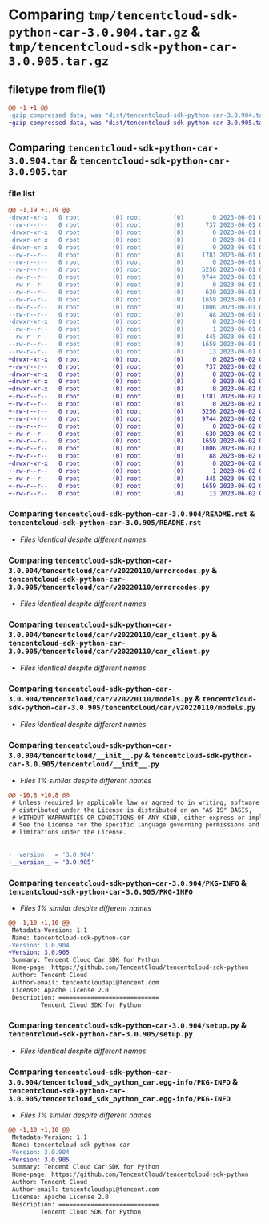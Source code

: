 # Comparing `tmp/tencentcloud-sdk-python-car-3.0.904.tar.gz` & `tmp/tencentcloud-sdk-python-car-3.0.905.tar.gz`

## filetype from file(1)

```diff
@@ -1 +1 @@
-gzip compressed data, was "dist/tencentcloud-sdk-python-car-3.0.904.tar", last modified: Thu Jun  1 02:28:09 2023, max compression
+gzip compressed data, was "dist/tencentcloud-sdk-python-car-3.0.905.tar", last modified: Fri Jun  2 00:22:14 2023, max compression
```

## Comparing `tencentcloud-sdk-python-car-3.0.904.tar` & `tencentcloud-sdk-python-car-3.0.905.tar`

### file list

```diff
@@ -1,19 +1,19 @@
-drwxr-xr-x   0 root         (0) root         (0)        0 2023-06-01 02:28:09.000000 tencentcloud-sdk-python-car-3.0.904/
--rw-r--r--   0 root         (0) root         (0)      737 2023-06-01 02:28:08.000000 tencentcloud-sdk-python-car-3.0.904/README.rst
-drwxr-xr-x   0 root         (0) root         (0)        0 2023-06-01 02:28:09.000000 tencentcloud-sdk-python-car-3.0.904/tencentcloud/
-drwxr-xr-x   0 root         (0) root         (0)        0 2023-06-01 02:28:09.000000 tencentcloud-sdk-python-car-3.0.904/tencentcloud/car/
-drwxr-xr-x   0 root         (0) root         (0)        0 2023-06-01 02:28:09.000000 tencentcloud-sdk-python-car-3.0.904/tencentcloud/car/v20220110/
--rw-r--r--   0 root         (0) root         (0)     1781 2023-06-01 02:28:08.000000 tencentcloud-sdk-python-car-3.0.904/tencentcloud/car/v20220110/errorcodes.py
--rw-r--r--   0 root         (0) root         (0)        0 2023-06-01 02:28:08.000000 tencentcloud-sdk-python-car-3.0.904/tencentcloud/car/v20220110/__init__.py
--rw-r--r--   0 root         (0) root         (0)     5256 2023-06-01 02:28:08.000000 tencentcloud-sdk-python-car-3.0.904/tencentcloud/car/v20220110/car_client.py
--rw-r--r--   0 root         (0) root         (0)     9744 2023-06-01 02:28:08.000000 tencentcloud-sdk-python-car-3.0.904/tencentcloud/car/v20220110/models.py
--rw-r--r--   0 root         (0) root         (0)        0 2023-06-01 02:28:08.000000 tencentcloud-sdk-python-car-3.0.904/tencentcloud/car/__init__.py
--rw-r--r--   0 root         (0) root         (0)      630 2023-06-01 02:28:08.000000 tencentcloud-sdk-python-car-3.0.904/tencentcloud/__init__.py
--rw-r--r--   0 root         (0) root         (0)     1659 2023-06-01 02:28:09.000000 tencentcloud-sdk-python-car-3.0.904/PKG-INFO
--rw-r--r--   0 root         (0) root         (0)     1006 2023-06-01 02:28:08.000000 tencentcloud-sdk-python-car-3.0.904/setup.py
--rw-r--r--   0 root         (0) root         (0)       88 2023-06-01 02:28:09.000000 tencentcloud-sdk-python-car-3.0.904/setup.cfg
-drwxr-xr-x   0 root         (0) root         (0)        0 2023-06-01 02:28:09.000000 tencentcloud-sdk-python-car-3.0.904/tencentcloud_sdk_python_car.egg-info/
--rw-r--r--   0 root         (0) root         (0)        1 2023-06-01 02:28:09.000000 tencentcloud-sdk-python-car-3.0.904/tencentcloud_sdk_python_car.egg-info/dependency_links.txt
--rw-r--r--   0 root         (0) root         (0)      445 2023-06-01 02:28:09.000000 tencentcloud-sdk-python-car-3.0.904/tencentcloud_sdk_python_car.egg-info/SOURCES.txt
--rw-r--r--   0 root         (0) root         (0)     1659 2023-06-01 02:28:09.000000 tencentcloud-sdk-python-car-3.0.904/tencentcloud_sdk_python_car.egg-info/PKG-INFO
--rw-r--r--   0 root         (0) root         (0)       13 2023-06-01 02:28:09.000000 tencentcloud-sdk-python-car-3.0.904/tencentcloud_sdk_python_car.egg-info/top_level.txt
+drwxr-xr-x   0 root         (0) root         (0)        0 2023-06-02 00:22:14.000000 tencentcloud-sdk-python-car-3.0.905/
+-rw-r--r--   0 root         (0) root         (0)      737 2023-06-02 00:22:14.000000 tencentcloud-sdk-python-car-3.0.905/README.rst
+drwxr-xr-x   0 root         (0) root         (0)        0 2023-06-02 00:22:14.000000 tencentcloud-sdk-python-car-3.0.905/tencentcloud/
+drwxr-xr-x   0 root         (0) root         (0)        0 2023-06-02 00:22:14.000000 tencentcloud-sdk-python-car-3.0.905/tencentcloud/car/
+drwxr-xr-x   0 root         (0) root         (0)        0 2023-06-02 00:22:14.000000 tencentcloud-sdk-python-car-3.0.905/tencentcloud/car/v20220110/
+-rw-r--r--   0 root         (0) root         (0)     1781 2023-06-02 00:22:14.000000 tencentcloud-sdk-python-car-3.0.905/tencentcloud/car/v20220110/errorcodes.py
+-rw-r--r--   0 root         (0) root         (0)        0 2023-06-02 00:22:14.000000 tencentcloud-sdk-python-car-3.0.905/tencentcloud/car/v20220110/__init__.py
+-rw-r--r--   0 root         (0) root         (0)     5256 2023-06-02 00:22:14.000000 tencentcloud-sdk-python-car-3.0.905/tencentcloud/car/v20220110/car_client.py
+-rw-r--r--   0 root         (0) root         (0)     9744 2023-06-02 00:22:14.000000 tencentcloud-sdk-python-car-3.0.905/tencentcloud/car/v20220110/models.py
+-rw-r--r--   0 root         (0) root         (0)        0 2023-06-02 00:22:14.000000 tencentcloud-sdk-python-car-3.0.905/tencentcloud/car/__init__.py
+-rw-r--r--   0 root         (0) root         (0)      630 2023-06-02 00:22:14.000000 tencentcloud-sdk-python-car-3.0.905/tencentcloud/__init__.py
+-rw-r--r--   0 root         (0) root         (0)     1659 2023-06-02 00:22:14.000000 tencentcloud-sdk-python-car-3.0.905/PKG-INFO
+-rw-r--r--   0 root         (0) root         (0)     1006 2023-06-02 00:22:14.000000 tencentcloud-sdk-python-car-3.0.905/setup.py
+-rw-r--r--   0 root         (0) root         (0)       88 2023-06-02 00:22:14.000000 tencentcloud-sdk-python-car-3.0.905/setup.cfg
+drwxr-xr-x   0 root         (0) root         (0)        0 2023-06-02 00:22:14.000000 tencentcloud-sdk-python-car-3.0.905/tencentcloud_sdk_python_car.egg-info/
+-rw-r--r--   0 root         (0) root         (0)        1 2023-06-02 00:22:14.000000 tencentcloud-sdk-python-car-3.0.905/tencentcloud_sdk_python_car.egg-info/dependency_links.txt
+-rw-r--r--   0 root         (0) root         (0)      445 2023-06-02 00:22:14.000000 tencentcloud-sdk-python-car-3.0.905/tencentcloud_sdk_python_car.egg-info/SOURCES.txt
+-rw-r--r--   0 root         (0) root         (0)     1659 2023-06-02 00:22:14.000000 tencentcloud-sdk-python-car-3.0.905/tencentcloud_sdk_python_car.egg-info/PKG-INFO
+-rw-r--r--   0 root         (0) root         (0)       13 2023-06-02 00:22:14.000000 tencentcloud-sdk-python-car-3.0.905/tencentcloud_sdk_python_car.egg-info/top_level.txt
```

### Comparing `tencentcloud-sdk-python-car-3.0.904/README.rst` & `tencentcloud-sdk-python-car-3.0.905/README.rst`

 * *Files identical despite different names*

### Comparing `tencentcloud-sdk-python-car-3.0.904/tencentcloud/car/v20220110/errorcodes.py` & `tencentcloud-sdk-python-car-3.0.905/tencentcloud/car/v20220110/errorcodes.py`

 * *Files identical despite different names*

### Comparing `tencentcloud-sdk-python-car-3.0.904/tencentcloud/car/v20220110/car_client.py` & `tencentcloud-sdk-python-car-3.0.905/tencentcloud/car/v20220110/car_client.py`

 * *Files identical despite different names*

### Comparing `tencentcloud-sdk-python-car-3.0.904/tencentcloud/car/v20220110/models.py` & `tencentcloud-sdk-python-car-3.0.905/tencentcloud/car/v20220110/models.py`

 * *Files identical despite different names*

### Comparing `tencentcloud-sdk-python-car-3.0.904/tencentcloud/__init__.py` & `tencentcloud-sdk-python-car-3.0.905/tencentcloud/__init__.py`

 * *Files 1% similar despite different names*

```diff
@@ -10,8 +10,8 @@
 # Unless required by applicable law or agreed to in writing, software
 # distributed under the License is distributed on an "AS IS" BASIS,
 # WITHOUT WARRANTIES OR CONDITIONS OF ANY KIND, either express or implied.
 # See the License for the specific language governing permissions and
 # limitations under the License.
 
 
-__version__ = '3.0.904'
+__version__ = '3.0.905'
```

### Comparing `tencentcloud-sdk-python-car-3.0.904/PKG-INFO` & `tencentcloud-sdk-python-car-3.0.905/PKG-INFO`

 * *Files 1% similar despite different names*

```diff
@@ -1,10 +1,10 @@
 Metadata-Version: 1.1
 Name: tencentcloud-sdk-python-car
-Version: 3.0.904
+Version: 3.0.905
 Summary: Tencent Cloud Car SDK for Python
 Home-page: https://github.com/TencentCloud/tencentcloud-sdk-python
 Author: Tencent Cloud
 Author-email: tencentcloudapi@tencent.com
 License: Apache License 2.0
 Description: ============================
         Tencent Cloud SDK for Python
```

### Comparing `tencentcloud-sdk-python-car-3.0.904/setup.py` & `tencentcloud-sdk-python-car-3.0.905/setup.py`

 * *Files identical despite different names*

### Comparing `tencentcloud-sdk-python-car-3.0.904/tencentcloud_sdk_python_car.egg-info/PKG-INFO` & `tencentcloud-sdk-python-car-3.0.905/tencentcloud_sdk_python_car.egg-info/PKG-INFO`

 * *Files 1% similar despite different names*

```diff
@@ -1,10 +1,10 @@
 Metadata-Version: 1.1
 Name: tencentcloud-sdk-python-car
-Version: 3.0.904
+Version: 3.0.905
 Summary: Tencent Cloud Car SDK for Python
 Home-page: https://github.com/TencentCloud/tencentcloud-sdk-python
 Author: Tencent Cloud
 Author-email: tencentcloudapi@tencent.com
 License: Apache License 2.0
 Description: ============================
         Tencent Cloud SDK for Python
```

